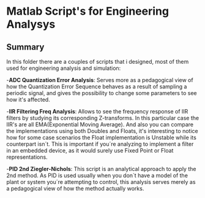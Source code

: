 # Matlab Script's for Engineering Analysys
## Summary
In this folder there are a couples of scripts that i designed, most of them used for engineering analysis and simulation: 

-**ADC Quantization Error Analysis**: Serves more as a pedagogical view of how the Quantization Error Sequence behaves as a result of sampling a periodic signal, and gives the possibility to change some parameters to see how it's affected.

-**IIR Filtering Freq Analysis**: Allows to see the frequency response of IIR filters by studying its corresponding Z-transforms. In this particular case the IIR's are all EMA(Exponential Moving Average). And also you can compare the implementations using both Doubles and Floats, it's interesting to notice how for some case scenarios the Float implementation is Unstable while its counterpart isn´t. This is important if you´re analyzing to implement a filter in an embedded device, as it would surely use Fixed Point or Float representations.

-**PID 2nd Ziegler-Nichols**: This script is an analytical approach to apply the 2nd method. As PID is used usually when you don´t have a model of the plant or system you´re attempting to control, this analysis serves merely as a pedagogical view of how the method actually works.
